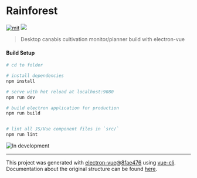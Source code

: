 # Rainforest
[![mit](https://img.shields.io/npm/l/@xmcl/core.svg)](https://github.com/CccrizzZ/Rainforest/blob/master/LICENSE) ![](https://erguotou520.github.io/vue-version-badge/vue2.x.svg)

> Desktop canabis cultivation monitor/planner build with electron-vue

#### Build Setup

``` bash
# cd to folder

# install dependencies
npm install

# serve with hot reload at localhost:9080
npm run dev

# build electron application for production
npm run build


# lint all JS/Vue component files in `src/`
npm run lint

```
![In development](https://github.com/CccrizzZ/Rainforest/blob/master/src/renderer/assets/shot.png)

---

This project was generated with [electron-vue](https://github.com/SimulatedGREG/electron-vue)@[8fae476](https://github.com/SimulatedGREG/electron-vue/tree/8fae4763e9d225d3691b627e83b9e09b56f6c935) using [vue-cli](https://github.com/vuejs/vue-cli). Documentation about the original structure can be found [here](https://simulatedgreg.gitbooks.io/electron-vue/content/index.html).
